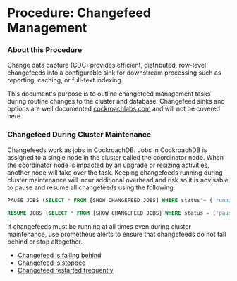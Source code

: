 # Procedure:  Changefeed Management
### About this Procedure
Change data capture (CDC) provides efficient, distributed, row-level changefeeds into a configurable sink for downstream processing such as reporting, caching, or full-text indexing.

This document's purpose is to outline changefeed management tasks during routine changes to the cluster and database. Changefeed sinks and options are well documented [cockroachlabs.com](https://www.cockroachlabs.com/docs/stable/change-data-capture-overview.html) and will not be covered here.



### Changefeed During Cluster Maintenance 
Changefeeds work as jobs in CockroachDB. Jobs in CockroachDB is assigned to a single node in the cluster called the coordinator node. When the coordinator node is impacted by an upgrade or resizing activities, another node will take over the task. Keeping changefeeds running during cluster maintenance will incur additional overhead and risk so it is advisable to pause and resume all changefeeds using the following:

```sql
PAUSE JOBS (SELECT * FROM [SHOW CHANGEFEED JOBS] WHERE status = ('running'));
```

```sql 
RESUME JOBS (SELECT * FROM [SHOW CHANGEFEED JOBS] WHERE status = ('paused'));
```

If changefeeds must be running at all times even during cluster maintenance, use prometheus alerts to ensure that changefeeds do not fall behind or stop altogether.

- [Changefeed is falling behind](../monitoring-alerts/changefeed-is-falling-behind.md)
- [Changefeed is stopped](../monitoring-alerts/changefeed-is-stopped.md)
- [Changefeed restarted frequently](../monitoring-alerts/changefeed-restarted-frequently.md)
